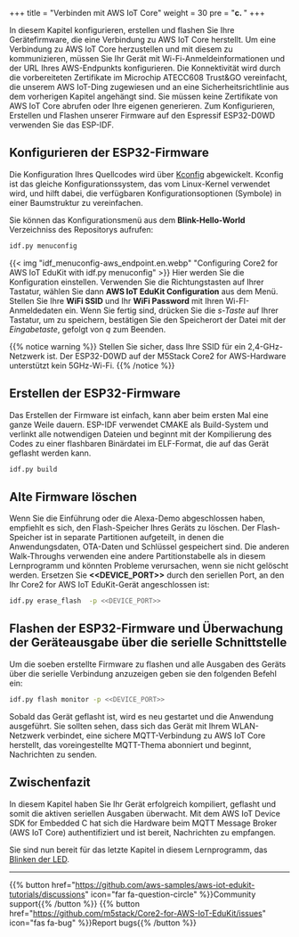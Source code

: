 +++
title = "Verbinden mit AWS IoT Core"
weight = 30
pre = "<b>c. </b>"
+++

In diesem Kapitel konfigurieren, erstellen und flashen Sie Ihre Gerätefirmware, die eine Verbindung zu AWS IoT Core herstellt. Um eine Verbindung zu AWS IoT Core herzustellen und mit diesem zu kommunizieren, müssen Sie Ihr Gerät mit Wi-Fi-Anmeldeinformationen und der URL Ihres AWS-Endpunkts konfigurieren. Die Konnektivität wird durch die vorbereiteten Zertifikate im Microchip ATECC608 Trust&amp;GO vereinfacht, die unserem AWS IoT-Ding zugewiesen und an eine Sicherheitsrichtlinie aus dem vorherigen Kapitel angehängt sind. Sie müssen keine Zertifikate von AWS IoT Core abrufen oder Ihre eigenen generieren. Zum Konfigurieren, Erstellen und Flashen unserer Firmware auf den Espressif ESP32-D0WD verwenden Sie das ESP-IDF.

## Konfigurieren der ESP32-Firmware
Die Konfiguration Ihres Quellcodes wird über [Kconfig](https://www.kernel.org/doc/html/latest/kbuild/kconfig-language.html) abgewickelt. Kconfig ist das gleiche Konfigurationssystem, das vom Linux-Kernel verwendet wird, und hilft dabei, die verfügbaren Konfigurationsoptionen (Symbole) in einer Baumstruktur zu vereinfachen. 

Sie können das Konfigurationsmenü aus dem **Blink-Hello-World** Verzeichniss des Repositorys aufrufen:
```bash
idf.py menuconfig
```
{{< img "idf_menuconfig-aws_endpoint.en.webp" "Configuring Core2 for AWS IoT EduKit with idf.py menuconfig" >}}
Hier werden Sie die Konfiguration einstellen. Verwenden Sie die Richtungstasten auf Ihrer Tastatur, wählen Sie dann **AWS IoT EduKit Configuration** aus dem Menü. Stellen Sie Ihre **WiFi SSID** und Ihr **WiFi Password** mit Ihren Wi-FI-Anmeldedaten ein. Wenn Sie fertig sind, drücken Sie die *s-Taste* auf Ihrer Tastatur, um zu speichern, bestätigen Sie den Speicherort der Datei mit der *Eingabetaste*, gefolgt von *q* zum Beenden.

{{% notice warning %}}
Stellen Sie sicher, dass Ihre SSID für ein 2,4-GHz-Netzwerk ist. Der ESP32-D0WD auf der M5Stack Core2 for AWS-Hardware unterstützt kein 5GHz-Wi-Fi.
{{% /notice %}}

## Erstellen der ESP32-Firmware
Das Erstellen der Firmware ist einfach, kann aber beim ersten Mal eine ganze Weile dauern. ESP-IDF verwendet CMAKE als Build-System und verlinkt alle notwendigen Dateien und beginnt mit der Kompilierung des Codes zu einer flashbaren Binärdatei im ELF-Format, die auf das Gerät geflasht werden kann.
```bash
idf.py build
```

## Alte Firmware löschen
Wenn Sie die Einführung oder die Alexa-Demo abgeschlossen haben, empfiehlt es sich, den Flash-Speicher Ihres Geräts zu löschen. Der Flash-Speicher ist in separate Partitionen aufgeteilt, in denen die Anwendungsdaten, OTA-Daten und Schlüssel gespeichert sind. Die anderen Walk-Throughs verwenden eine andere Partitionstabelle als in diesem Lernprogramm und könnten Probleme verursachen, wenn sie nicht gelöscht werden. Ersetzen Sie **<<DEVICE_PORT>>** durch den seriellen Port, an den Ihr Core2 for AWS IoT EduKit-Gerät angeschlossen ist:
```bash
idf.py erase_flash  -p <<DEVICE_PORT>>
```

## Flashen der ESP32-Firmware und Überwachung der Geräteausgabe über die serielle Schnittstelle
Um die soeben erstellte Firmware zu flashen und alle Ausgaben des Geräts über die serielle Verbindung anzuzeigen geben sie den folgenden Befehl ein:
```bash
idf.py flash monitor -p <<DEVICE_PORT>>
```
Sobald das Gerät geflasht ist, wird es neu gestartet und die Anwendung ausgeführt. Sie sollten sehen, dass sich das Gerät mit Ihrem WLAN-Netzwerk verbindet, eine sichere MQTT-Verbindung zu AWS IoT Core herstellt, das voreingestellte MQTT-Thema abonniert und beginnt, Nachrichten zu senden.

## Zwischenfazit
In diesem Kapitel haben Sie Ihr Gerät erfolgreich kompiliert, geflasht und somit die aktiven seriellen Ausgaben überwacht. Mit dem AWS IoT Device SDK for Embedded C hat sich die Hardware beim MQTT Message Broker (AWS IoT Core) authentifiziert und ist bereit, Nachrichten zu empfangen.

Sie sind nun bereit für das letzte Kapitel in diesem Lernprogramm, das [Blinken der LED](/de/blinky-hello-world/blinking-the-leds.html).


---
{{% button href="https://github.com/aws-samples/aws-iot-edukit-tutorials/discussions" icon="far fa-question-circle" %}}Community support{{% /button %}} {{% button href="https://github.com/m5stack/Core2-for-AWS-IoT-EduKit/issues" icon="fas fa-bug" %}}Report bugs{{% /button %}}